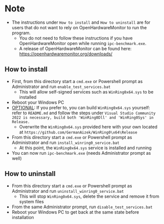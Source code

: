# Note
- The instructions under `How to install` and `How to uninstall` are for users that do not want to rely on OpenHardwareMonitor to run the program.
	- You do not need to follow these instructions if you have OpenHardwareMonitor open while running `ipc-benchmark.exe`.
	- A release of OpenHardwareMonitor can be found here: https://openhardwaremonitor.org/downloads/

## How to install

- First, from this directory start a `cmd.exe` or Powershell prompt as Administrator and run `enable_test_services.bat`
	- This will allow self-signed services such as `WinRing0x64.sys` to be installed
- Reboot your Windows PC
- <ins>OPTIONAL</ins>: If you prefer to, you can build `WinRing0x64.sys` yourself: refer to `README.md` and follow the steps under `Visual Studio Community 2022 is necessary, build both 'WinRing0Dll' and 'WinRing0Sys' in Release.`
	- Overwrite the `WinRing0x64.sys` provided here with your own located at `https://github.com/GermanAizek/WinRing0\x64\Release`
- From this directory start a `cmd.exe` or Powershell prompt as Administrator and run `install_winring0_service.bat`
	- At this point, the `WinRing0x64.sys` service is installed and running
- You can now run `ipc-benchmark.exe` (needs Administrator prompt as well)

## How to uninstall

- From this directory start a `cmd.exe` or Powershell prompt as Administrator and run `uninstall_winring0_service.bat`
	- This will stop `WinRing0x64.sys`, delete the service and remove it from system files
- From the same Administrator prompt, run `disable_test_services.bat`
- Reboot your Windows PC to get back at the same state before installation